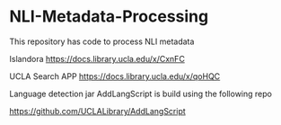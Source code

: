 # NLI-Metadata-Processing
This repository has code to process NLI metadata 

Islandora https://docs.library.ucla.edu/x/CxnFC

UCLA Search APP https://docs.library.ucla.edu/x/qoHQC

Language detection jar AddLangScript is build using the following repo

https://github.com/UCLALibrary/AddLangScript


